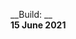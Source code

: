[//]: # (title: TeamCity 2021.1.1 Release Notes)
[//]: # (auxiliary-id: TeamCity 2021.1.1 Release Notes)

__Build: __  
__15 June 2021__

